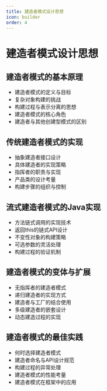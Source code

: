 ```yaml
---
title: 建造者模式设计思想
icon: builder
order: 4
---
```


# 建造者模式设计思想

## 建造者模式的基本原理

- 建造者模式的定义与目标
- 复杂对象构建的挑战
- 构建过程与表示分离的思想
- 建造者模式的核心角色
- 建造者与其他创建型模式的区别

## 传统建造者模式的实现

- 抽象建造者接口设计
- 具体建造者的实现策略
- 指挥者的职责与实现
- 产品类的设计考量
- 构建步骤的组织与控制

## 流式建造者模式的Java实现

- 方法链式调用的实现技术
- 返回this的链式API设计
- 不变性对象的构建策略
- 可选参数的灵活处理
- 构建过程的验证机制

## 建造者模式的变体与扩展

- 无指挥者的建造者模式
- 递归建造者的实现方式
- 建造者与工厂的结合使用
- 多级建造者的嵌套设计
- 动态建造过程的实现

## 建造者模式的最佳实践

- 何时选择建造者模式
- 建造者命名与API设计规范
- 构建过程的异常处理
- 建造者模式的性能考量
- 建造者模式在框架中的应用
